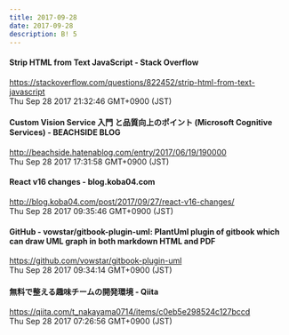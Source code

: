 ```yaml
---
title: 2017-09-28
date: 2017-09-28
description: B! 5
---
```


#### Strip HTML from Text JavaScript - Stack Overflow
https://stackoverflow.com/questions/822452/strip-html-from-text-javascript<br>
Thu Sep 28 2017 21:32:46 GMT+0900 (JST)<br>


#### Custom Vision Service 入門 と品質向上のポイント (Microsoft Cognitive Services) - BEACHSIDE BLOG
http://beachside.hatenablog.com/entry/2017/06/19/190000<br>
Thu Sep 28 2017 17:31:58 GMT+0900 (JST)<br>


#### React v16 changes - blog.koba04.com
http://blog.koba04.com/post/2017/09/27/react-v16-changes/<br>
Thu Sep 28 2017 09:35:46 GMT+0900 (JST)<br>


#### GitHub - vowstar/gitbook-plugin-uml: PlantUml plugin of gitbook which can draw UML graph in both markdown HTML and PDF
https://github.com/vowstar/gitbook-plugin-uml<br>
Thu Sep 28 2017 09:34:14 GMT+0900 (JST)<br>


#### 無料で整える趣味チームの開発環境 - Qiita
https://qiita.com/t_nakayama0714/items/c0eb5e298524c127bccd<br>
Thu Sep 28 2017 07:26:56 GMT+0900 (JST)<br>


